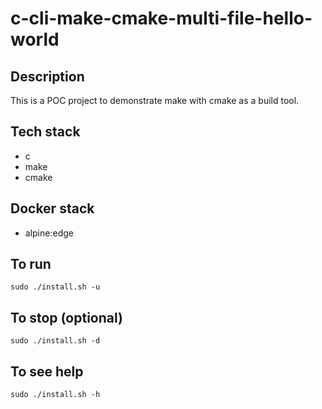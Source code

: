 # c-cli-make-cmake-multi-file-hello-world

## Description
This is a POC project to demonstrate 
make with cmake as a build tool.

## Tech stack
- c
- make
- cmake

## Docker stack
- alpine:edge

## To run
`sudo ./install.sh -u`

## To stop (optional)
`sudo ./install.sh -d`

## To see help
`sudo ./install.sh -h`
